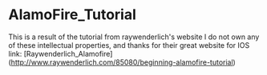 # AlamoFire_Tutorial
This is a result of the tutorial from raywenderlich's website
I do not own any of these intellectual properties, and thanks for their great website for IOS
link: [Raywenderlich_Alamofire] (http://www.raywenderlich.com/85080/beginning-alamofire-tutorial)
